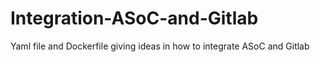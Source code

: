 # Integration-ASoC-and-Gitlab
Yaml file and Dockerfile giving ideas in how to integrate ASoC and Gitlab
